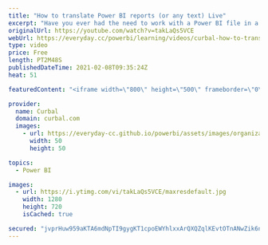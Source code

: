 ```yaml
---
title: "How to translate Power BI reports (or any text) Live"
excerpt: "Have you ever had the need to work with a Power BI file in a different language that those you know? Or travelled somewhere where you couldnt speak the language?  In today's video, I will show you how to translate any text live. No more language barriers :)  Here you can download all the pbix files:"
originalUrl: https://youtube.com/watch?v=takLaQs5VCE
webUrl: https://everyday.cc/powerbi/learning/videos/curbal-how-to-translate-power-bi-reports-or-any-text-live/
type: video
price: Free
length: PT2M48S
publishedDateTime: 2021-02-08T09:35:24Z
heat: 51

featuredContent: "<iframe width=\"800\" height=\"500\" frameborder=\"0\" src=\"https://www.youtube.com/embed/takLaQs5VCE\" allow=\"accelerometer; autoplay; encrypted-media; gyroscope; picture-in-picture\" allowfullscreen></iframe>"

provider:
  name: Curbal
  domain: curbal.com
  images:
    - url: https://everyday-cc.github.io/powerbi/assets/images/organizations/curbal.com-50x50.jpg
      width: 50
      height: 50

topics:
  - Power BI

images:
  - url: https://i.ytimg.com/vi/takLaQs5VCE/maxresdefault.jpg
    width: 1280
    height: 720
    isCached: true

secured: "jvprHuw959aKTA6mdNpTI9gygKT1cpoEWYhlxxArQXQZqlKEvtOTnANwZik6nZ2tS4nj+mE9tc7yaooTmSjhyuzB5HcjaznQ5gTnoCNFfAETZ7KWuaBA0UEq8qJuKyHnlHcg+hBsdsFB3XeucEDaO7ZDVTVIBIZGjTa7okv/vc/ZNsqfIjo0ItlwF8tiBFkAQcG4IM+crGfCK2Xv+ru8zj/+8HDYXalhP40SDfHDOEy2VQa2IbqgSa2gd6d1c+vfZA3WeKjHLePblTX++zgXyz+jq1i/Wk0wSE0+En3lQAm4s96kHV6K+yuvC21GpqLUlpnJscEuzt6D9Vp7/W1MHU5Q73kQDfRqPuN1cLqfuYzJ+nYsNWq8j0gEl13wH9JmRsPJUWhskFmZsAZVdNxqazFdoXOFTe5j1g3FlnTy1B8=;WjxZx5c6kc9QgJGAKr8FeA=="
---
```


